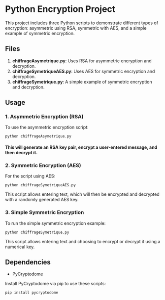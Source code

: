 # Python Encryption Project

This project includes three Python scripts to demonstrate different types of encryption: asymmetric using RSA, symmetric with AES, and a simple example of symmetric encryption.

## Files

1. **chiffrageAsymetrique.py**: Uses RSA for asymmetric encryption and decryption.
2. **chiffrageSymetriqueAES.py**: Uses AES for symmetric encryption and decryption.
3. **chiffrageSymetrique.py**: A simple example of symmetric encryption and decryption.

## Usage

### 1. Asymmetric Encryption (RSA)

To use the asymmetric encryption script:

`python chiffrageAsymetrique.py`

#### This will generate an RSA key pair, encrypt a user-entered message, and then decrypt it.

### 2. Symmetric Encryption (AES)

For the script using AES:

`python chiffrageSymetriqueAES.py`

This script allows entering text, which will then be encrypted and decrypted with a randomly generated AES key.

### 3. Simple Symmetric Encryption

To run the simple symmetric encryption example:

`python chiffrageSymetrique.py`

This script allows entering text and choosing to encrypt or decrypt it using a numerical key.

## Dependencies

- PyCryptodome

Install PyCryptodome via pip to use these scripts:

`pip install pycryptodome`
